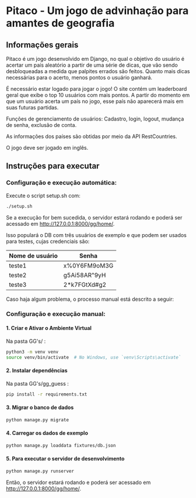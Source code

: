 # Pitaco - Um jogo de advinhação para amantes de geografia

## Informações gerais
Pitaco é um jogo desenvolvido em Django, no qual o objetivo do usuário é acertar um país aleatório a partir de uma série de dicas, que vão sendo desbloqueadas a medida que palpites errados são feitos. Quanto mais dicas necessárias para o acerto, menos pontos o usuário ganhará.

É necessário estar logado para jogar o jogo! O site contém um leaderboard geral que exibe o top 10 usuários com mais pontos.
A partir do momento em que um usuário acerta um país no jogo, esse país não aparecerá mais em suas futuras partidas.

Funções de gerenciamento de usuários: Cadastro, login, logout, mudança de senha, exclusão de conta.

As informações dos países são obtidas por meio da API RestCountries.

O jogo deve ser jogado em inglês.

## Instruções para executar

### Configuração e execução automática:

Execute o script setup.sh com:

```bash
./setup.sh
```

Se a execução for bem sucedida, o servidor estará rodando e poderá ser acessado em http://127.0.0.1:8000/gg/home/.

Isso populará o DB com três usuários de exemplo e que podem ser usados para testes, cujas credenciais são:

| Nome de usuário   |   Senha       |
| ---------------   | ------------- |
| teste1            | x%0Y6FM9oM3G  |
| teste2            | g5Ai58AR"9yH  |
| teste3            | 2*k7FGtXd#g2  |

Caso haja algum problema, o processo manual está descrito a seguir:

### Configuração e execução manual:

#### 1. Criar e Ativar o Ambiente Virtual

Na pasta GG's/ :

```bash
python3 -m venv venv
source venv/bin/activate  # No Windows, use `venv\Scripts\activate`
```

#### 2. Instalar dependências

Na pasta GG's/gg_guess :

```bash
pip install -r requirements.txt
```

#### 3. Migrar o banco de dados

```bash
python manage.py migrate
```

#### 4. Carregar os dados de exemplo

```bash
python manage.py loaddata fixtures/db.json
```

#### 5. Para executar o servidor de desenvolvimento

```bash
python manage.py runserver
```

Então, o servidor estará rodando e poderá ser acessado em http://127.0.0.1:8000/gg/home/.
